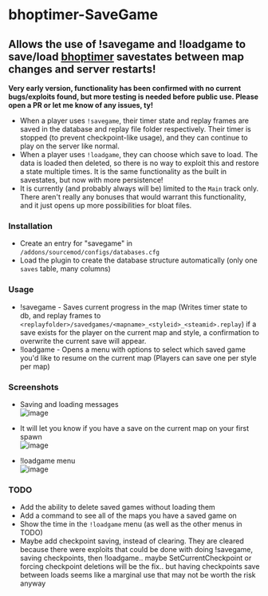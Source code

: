 # bhoptimer-SaveGame
## Allows the use of !savegame and !loadgame to save/load [bhoptimer](https://github.com/shavitush/bhoptimer) savestates between map changes and server restarts!

**Very early version, functionality has been confirmed with no current bugs/exploits found, but more testing is needed before public use. Please open a PR or let me know of any issues, ty!**

- When a player uses `!savegame`, their timer state and replay frames are saved in the database and replay file folder respectively. Their timer is stopped (to prevent checkpoint-like usage), and they can continue to play on the server like normal.
- When a player uses `!loadgame`, they can choose which save to load. The data is loaded then deleted, so there is no way to exploit this and restore a state multiple times. It is the same functionality as the built in savestates, but now with more persistence!
- It is currently (and probably always will be) limited to the `Main` track only. There aren't really any bonuses that would warrant this functionality, and it just opens up more possibilities for bloat files.

### Installation
- Create an entry for "savegame" in `/addons/sourcemod/configs/databases.cfg`
- Load the plugin to create the database structure automatically (only one `saves` table, many columns)

### Usage
- !savegame - Saves current progress in the map (Writes timer state to db, and replay frames to `<replayfolder>/savedgames/<mapname>_<styleid>_<steamid>.replay`) if a save exists for the player on the current map and style, a confirmation to overwrite the current save will appear.
- !loadgame - Opens a menu with options to select which saved game you'd like to resume on the current map (Players can save one per style per map)

### Screenshots
- Saving and loading messages
<br>![image](https://github.com/user-attachments/assets/89b272cd-5341-4a52-937c-b367ca82ef23)

- It will let you know if you have a save on the current map on your first spawn
<br>![image](https://github.com/user-attachments/assets/dc149910-caf0-4a4f-a65d-65ca59f86e73)

- !loadgame menu
<br>![image](https://github.com/user-attachments/assets/d37e7a4e-e36c-4ccb-af66-843a74b11283)

### TODO
- Add the ability to delete saved games without loading them
- Add a command to see all of the maps you have a saved game on
- Show the time in the `!loadgame` menu (as well as the other menus in TODO)
- Maybe add checkpoint saving, instead of clearing. They are cleared because there were exploits that could be done with doing !savegame, saving checkpoints, then !loadgame.. maybe SetCurrentCheckpoint or forcing checkpoint deletions will be the fix.. but having checkpoints save between loads seems like a marginal use that may not be worth the risk anyway
